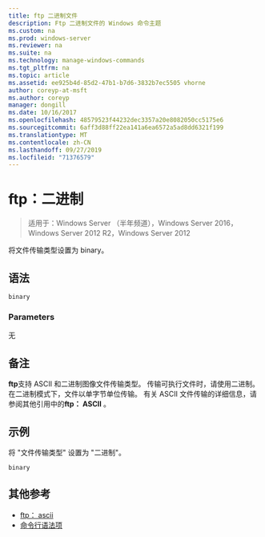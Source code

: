 ```yaml
---
title: ftp 二进制文件
description: Ftp 二进制文件的 Windows 命令主题
ms.custom: na
ms.prod: windows-server
ms.reviewer: na
ms.suite: na
ms.technology: manage-windows-commands
ms.tgt_pltfrm: na
ms.topic: article
ms.assetid: ee925b4d-85d2-47b1-b7d6-3832b7ec5505 vhorne
author: coreyp-at-msft
ms.author: coreyp
manager: dongill
ms.date: 10/16/2017
ms.openlocfilehash: 48579523f44232dec3357a20e8082050cc5175e6
ms.sourcegitcommit: 6aff3d88ff22ea141a6ea6572a5ad8dd6321f199
ms.translationtype: MT
ms.contentlocale: zh-CN
ms.lasthandoff: 09/27/2019
ms.locfileid: "71376579"
---
```

# <a name="ftp-binary"></a>ftp：二进制

>适用于：Windows Server （半年频道），Windows Server 2016，Windows Server 2012 R2，Windows Server 2012

将文件传输类型设置为 binary。   
## <a name="syntax"></a>语法  
```  
binary  
```  
### <a name="parameters"></a>Parameters  
无  
## <a name="remarks-optional-section"></a>备注 <optional section>  
**ftp**支持 ASCII 和二进制图像文件传输类型。 传输可执行文件时，请使用二进制。 在二进制模式下，文件以单字节单位传输。 有关 ASCII 文件传输的详细信息，请参阅其他引用中的**ftp： ASCII** 。  
## <a name="BKMK_Examples"></a>示例  
将 "文件传输类型" 设置为 "二进制"。  
```  
binary  
```  
## <a name="additional-references"></a>其他参考  
-   [ftp： ascii](ftp-ascii.md)  
-   [命令行语法项](command-line-syntax-key.md)  
